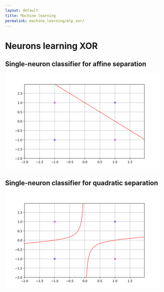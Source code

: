```yaml
---
layout: default
title: Machine learning
permalink: machine_learning/mlp_xor/
---
```


# Neurons learning XOR

## Single-neuron classifier for affine separation

![SNC_affine_XOR](Figures_XOR/SNC_affine_XOR.png)

## Single-neuron classifier for quadratic separation

![SNC_quadratic_XOR](Figures_XOR/SNC_quadratic_XOR.png)
